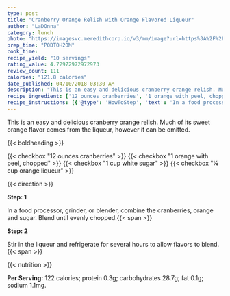 ```yaml
---
type: post
title: "Cranberry Orange Relish with Orange Flavored Liqueur"
author: "LaDOnna"
category: lunch
photo: "https://imagesvc.meredithcorp.io/v3/mm/image?url=https%3A%2F%2Fimages.media-allrecipes.com%2Fuserphotos%2F8764058.jpg"
prep_time: "P0DT0H20M"
cook_time: 
recipe_yield: "10 servings"
rating_value: 4.72972972972973
review_count: 111
calories: "121.8 calories"
date_published: 04/10/2018 03:30 AM
description: "This is an easy and delicious cranberry orange relish. Much of its sweet orange flavor comes from the liqueur, however it can be omitted."
recipe_ingredient: ['12 ounces cranberries', '1 orange with peel, chopped', '1 cup white sugar', '¼ cup orange liqueur ']
recipe_instructions: [{'@type': 'HowToStep', 'text': 'In a food processor, grinder, or blender, combine the cranberries, orange and sugar. Blend until evenly chopped.\n'}, {'@type': 'HowToStep', 'text': 'Stir in the liqueur and refrigerate for several hours to allow flavors to blend.\n'}]
---
```


This is an easy and delicious cranberry orange relish. Much of its sweet orange flavor comes from the liqueur, however it can be omitted. 

{{< boldheading >}}

{{< checkbox "12 ounces cranberries" >}}
{{< checkbox "1  orange with peel, chopped" >}}
{{< checkbox "1 cup white sugar" >}}
{{< checkbox "¼ cup orange liqueur" >}}


{{< direction >}}

**Step: 1**

In a food processor, grinder, or blender, combine the cranberries, orange and sugar. Blend until evenly chopped.{{< span >}}

**Step: 2**

Stir in the liqueur and refrigerate for several hours to allow flavors to blend.{{< span >}}

{{< nutrition >}}

**Per Serving:** 122 calories; protein 0.3g; carbohydrates 28.7g; fat 0.1g; sodium 1.1mg.